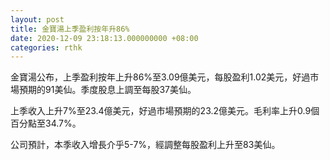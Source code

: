 ```yaml
---
layout: post
title: 金寶湯上季盈利按年升86%
date: 2020-12-09 23:18:13.000000000 +08:00
categories: rthk
---
```


金寶湯公布，上季盈利按年上升86%至3.09億美元，每股盈利1.02美元，好過市場預期的91美仙。季度股息上調至每股37美仙。

上季收入上升7%至23.4億美元，好過市場預期的23.2億美元。毛利率上升0.9個百分點至34.7%。

公司預計，本季收入增長介乎5-7%，經調整每股盈利上升至83美仙。
